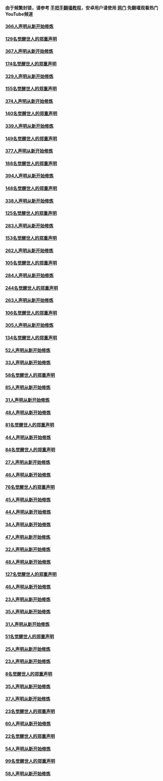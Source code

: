 #### 由于频繁封锁，请参考 [手把手翻墙教程](https://github.com/gfw-breaker/guides/wiki/)，安卓用户请使用 [网门](https://github.com/gfw-breaker/nogfw/blob/master/dl.md?t=06111600) 免翻墙观看热门YouTube频道 

#### [366人声明从新开始修炼](../pages/91/426737.md?t=06111600) 

#### [129名觉醒世人的郑重声明](../pages/91/426736.md?t=06111600) 

#### [367人声明从新开始修炼](../pages/91/426421.md?t=06111600) 

#### [174名觉醒世人的郑重声明](../pages/91/426420.md?t=06111600) 

#### [329人声明从新开始修炼](../pages/91/426139.md?t=06111600) 

#### [155名觉醒世人的郑重声明](../pages/91/426138.md?t=06111600) 

#### [374人声明从新开始修炼](../pages/91/425811.md?t=06111600) 

#### [140名觉醒世人的郑重声明](../pages/91/425810.md?t=06111600) 

#### [339人声明从新开始修炼](../pages/91/425690.md?t=06111600) 

#### [149名觉醒世人的郑重声明](../pages/91/425689.md?t=06111600) 

#### [377人声明从新开始修炼](../pages/91/424867.md?t=06111600) 

#### [188名觉醒世人的郑重声明](../pages/91/424866.md?t=06111600) 

#### [394人声明从新开始修炼](../pages/91/423914.md?t=06111600) 

#### [148名觉醒世人的郑重声明](../pages/91/423913.md?t=06111600) 

#### [338人声明从新开始修炼](../pages/91/423540.md?t=06111600) 

#### [125名觉醒世人的郑重声明](../pages/91/423539.md?t=06111600) 

#### [283人声明从新开始修炼](../pages/91/423296.md?t=06111600) 

#### [153名觉醒世人的郑重声明](../pages/91/423295.md?t=06111600) 

#### [262人声明从新开始修炼](../pages/91/423004.md?t=06111600) 

#### [105名觉醒世人的郑重声明](../pages/91/423003.md?t=06111600) 

#### [284人声明从新开始修炼](../pages/91/422707.md?t=06111600) 

#### [244名觉醒世人的郑重声明](../pages/91/422706.md?t=06111600) 

#### [263人声明从新开始修炼](../pages/91/422553.md?t=06111600) 

#### [106名觉醒世人的郑重声明](../pages/91/422552.md?t=06111600) 

#### [305人声明从新开始修炼](../pages/91/422153.md?t=06111600) 

#### [134名觉醒世人的郑重声明](../pages/91/422152.md?t=06111600) 

#### [52人声明从新开始修炼](../pages/91/421846.md?t=06111600) 

#### [33人声明从新开始修炼](../pages/91/421804.md?t=06111600) 

#### [58名觉醒世人的郑重声明](../pages/91/421845.md?t=06111600) 

#### [85人声明从新开始修炼](../pages/91/421769.md?t=06111600) 

#### [31人声明从新开始修炼](../pages/91/421763.md?t=06111600) 

#### [48人声明从新开始修炼](../pages/91/421605.md?t=06111600) 

#### [81名觉醒世人的郑重声明](../pages/91/421656.md?t=06111600) 

#### [44人声明从新开始修炼](../pages/91/421544.md?t=06111600) 

#### [84名觉醒世人的郑重声明](../pages/91/421543.md?t=06111600) 

#### [27人声明从新开始修炼](../pages/91/421465.md?t=06111600) 

#### [46人声明从新开始修炼](../pages/91/421454.md?t=06111600) 

#### [76名觉醒世人的郑重声明](../pages/91/421453.md?t=06111600) 

#### [45人声明从新开始修炼](../pages/91/421452.md?t=06111600) 

#### [44人声明从新开始修炼](../pages/91/421422.md?t=06111600) 

#### [34人声明从新开始修炼](../pages/91/421322.md?t=06111600) 

#### [47人声明从新开始修炼](../pages/91/421264.md?t=06111600) 

#### [32人声明从新开始修炼](../pages/91/421225.md?t=06111600) 

#### [48人声明从新开始修炼](../pages/91/421202.md?t=06111600) 

#### [127名觉醒世人的郑重声明](../pages/91/421224.md?t=06111600) 

#### [46人声明从新开始修炼](../pages/91/421203.md?t=06111600) 

#### [23人声明从新开始修炼](../pages/91/421138.md?t=06111600) 

#### [35人声明从新开始修炼](../pages/91/421122.md?t=06111600) 

#### [31人声明从新开始修炼](../pages/91/421081.md?t=06111600) 

#### [51名觉醒世人的郑重声明](../pages/91/421080.md?t=06111600) 

#### [25人声明从新开始修炼](../pages/91/421020.md?t=06111600) 

#### [23人声明从新开始修炼](../pages/91/420884.md?t=06111600) 

#### [8名觉醒世人的郑重声明](../pages/91/420883.md?t=06111600) 

#### [35人声明从新开始修炼](../pages/91/420809.md?t=06111600) 

#### [37人声明从新开始修炼](../pages/91/420766.md?t=06111600) 

#### [23名觉醒世人的郑重声明](../pages/91/420765.md?t=06111600) 

#### [60人声明从新开始修炼](../pages/91/420727.md?t=06111600) 

#### [22名觉醒世人的郑重声明](../pages/91/420726.md?t=06111600) 

#### [54人声明从新开始修炼](../pages/91/420529.md?t=06111600) 

#### [99名觉醒世人的郑重声明](../pages/91/420528.md?t=06111600) 

#### [58人声明从新开始修炼](../pages/91/420198.md?t=06111600) 

